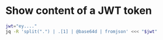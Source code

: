 # Show content of a JWT token

```bash
jwt="ey...."
jq -R 'split(".") | .[1] | @base64d | fromjson' <<< "$jwt"
```
